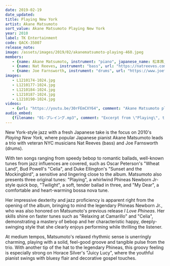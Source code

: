 ```yaml
---
date: 2019-02-19
date_updated: 
title: Playing New York
artist: Akane Matsumoto
sort_value: Akane Matsumoto Playing New York
year: 2010
label: TK Entertainment
code: QACK-35007
release_note: 
image: /assets/images/2019/02/akanematsumoto-playing-460.jpeg
members:
   - {name: Akane Matsumoto, instrument: "piano", japanese_name: 松本茜, url: "http://akanejazz.com"}
   - {name: Nat Reeves, instrument: "bass", url: "https://natreeves.com/"}
   - {name: Joe Farnsworth, instrument: "drums", url: "https://www.joefarnsworthdrums.com/"}
images: 
   - L1210174-1024.jpg
   - L1210177-1024.jpg
   - L1210184-1024.jpg
   - L1210187-1024.jpg
   - L1210190-1024.jpg
videos: 
   - {url: "https://youtu.be/30rFEmCXY64", comment: "Akane Matsumoto playing \"My Dear\" from this album"}
audio_embed:
   {filename: "01-プレイング.mp3", comment: "Excerpt from \"Playing\", the first track on the album:"}
---
```

New York-style jazz with a fresh Japanese take is the focus on 2010's *Playing New York*, where popular Japanese pianist Akane Matsumoto leads a trio with veteran NYC musicians Nat Reeves (bass) and Joe Farnsworth (drums).

With ten songs ranging from speedy bebop to romantic ballads, well-known tunes from jazz influences are covered, such as Oscar Peterson's "Wheat Land", Bud Powell's "Celia", and Duke Ellington's "Sunset and the Mockingbird", a sensitive and lingering close to the album. Matsumoto also presents three original tunes: "Playing", a whirlwind Phineas Newborn Jr-style quick bop, "Twilight", a soft, tender ballad in three, and "My Dear", a comfortable and heart-warming bossa nova tune.

Her impressive dexterity and jazz proficiency is apparent right from the opening of the album, bringing to mind the legendary Phineas Newborn Jr., who was also honored on Matsumoto's previous release *I Love Phineas*. Her skills shine on faster tunes such as "Relaxing at Camarillo" and "Celia", demonstrating a mastery of bebop and her characteristic happy, deeply-swinging style that she clearly enjoys performing while thrilling the listener.

At medium tempos, Matsumoto's relaxed rhythmic sense is unerringly charming, playing with a solid, feel-good groove and tangible pulse from the trio. With another tip of the hat to the legendary Phineas, this groovy feeling is especially strong on Horace Silver's "Juicy Lucy", where the youthful pianist swings with bluesy flair and decorative gospel touches.




